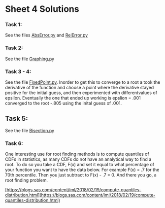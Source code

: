 # Sheet 4 Solutions

### Task 1:
See the files [AbsError.py](AbsError.py) and [RelError.py](RelError.py)

### Task 2:
See the file [Graphing.py](Graphing.py)

### Task 3 - 4: 
See the file [FixedPoint.py](FixedPoint.py). Inorder to get this to converge to a root a took the derivative of the function and choose a point where the derivative stayed positive for the initial guess, and then experimented with differentvalues of epsilon. Eventually the one that ended up working is epslion = .001 converged to the root -.805 using the inital guess of .001.

## Task 5:
See the file [Bisection.py](FixedPoint.py)

### Task 6:
One interesting use for root finding methods is to compute quantiles of CDFs in statistics, as many CDFs do not have an analytical way to find a root. To do so you take a CDF, F(x) and set it equal to what percentage of your function you want to have the data below. For example F(x) = .7 for the 70th percentile. Then you just subtract to F(x) - .7 = 0. And there you go, a root finding problem.


[https://blogs.sas.com/content/iml/2018/02/19/compute-quantiles-distribution.html](https://blogs.sas.com/content/iml/2018/02/19/compute-quantiles-distribution.html)
